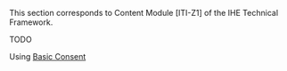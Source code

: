 This section corresponds to Content Module [ITI-Z1] of the IHE Technical Framework.

TODO

Using [Basic Consent](StructureDefinition-IHE.PCF.consentBasic.html)

